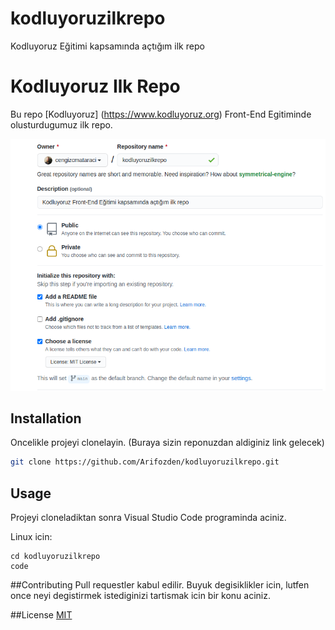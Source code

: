 # kodluyoruzilkrepo
Kodluyoruz Eğitimi kapsamında açtığım ilk repo

# Kodluyoruz Ilk Repo
Bu repo [Kodluyoruz] (https://www.kodluyoruz.org) Front-End Egitiminde olusturdugumuz ilk repo.

![github](https://github.com/Kodluyoruz/taskforce/raw/main/git/odev1/figures/github.png)

## Installation

Oncelikle projeyi clonelayin. (Buraya sizin reponuzdan aldiginiz link gelecek)

```bash
git clone https://github.com/Arifozden/kodluyoruzilkrepo.git
```

## Usage
Projeyi cloneladiktan sonra Visual Studio Code programinda aciniz.

Linux icin:
```linux
cd kodluyoruzilkrepo
code
```

##Contributing
Pull requestler kabul edilir. Buyuk degisiklikler icin, lutfen once neyi degistirmek istediginizi tartismak icin bir konu aciniz.


##License
[MIT](https://choosealicense.com/licenses/mit/)
